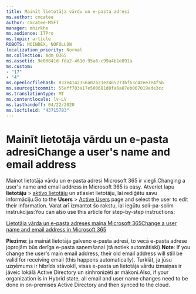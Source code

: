 ```yaml
---
title: Mainīt lietotāja vārdu un e-pasta adresi
ms.author: cmcatee
author: cmcatee-MSFT
manager: mnirkhe
ms.audience: ITPro
ms.topic: article
ROBOTS: NOINDEX, NOFOLLOW
localization_priority: Normal
ms.collection: Adm_O365
ms.assetid: 9e00841d-fda2-4610-95a6-c99a4b1e891a
ms.custom:
- "17"
- "4"
ms.openlocfilehash: 833e4142356a02b23e2465273bf63c42ee7e4f5b
ms.sourcegitcommit: 55eff703a17e500681d8fa6a87eb067019ade3cc
ms.translationtype: MT
ms.contentlocale: lv-LV
ms.lasthandoff: 04/22/2020
ms.locfileid: "43715783"
---
```

# <a name="change-a-users-name-and-email-address"></a><span data-ttu-id="cda02-102">Mainīt lietotāja vārdu un e-pasta adresi</span><span class="sxs-lookup"><span data-stu-id="cda02-102">Change a user's name and email address</span></span>

<span data-ttu-id="cda02-103">Mainot lietotāja vārdu un e-pasta adresi Microsoft 365 ir viegli.</span><span class="sxs-lookup"><span data-stu-id="cda02-103">Changing a user's name and email address in Microsoft 365 is easy.</span></span> <span data-ttu-id="cda02-104">Atveriet lapu **lietotāju** \> [aktīvo lietotāju](https://go.microsoft.com/fwlink/p/?linkid=834822) un atlasiet lietotāju, lai rediģētu savu informāciju.</span><span class="sxs-lookup"><span data-stu-id="cda02-104">Go to the **Users** \> [Active Users](https://go.microsoft.com/fwlink/p/?linkid=834822) page and select the user to edit their information.</span></span> <span data-ttu-id="cda02-105">Varat arī izmantot šo rakstu, lai iegūtu soli-pa-solim instrukcijas:</span><span class="sxs-lookup"><span data-stu-id="cda02-105">You can also use this article for step-by-step instructions:</span></span>
  
[<span data-ttu-id="cda02-106">Lietotāja vārda un e-pasta adreses maiņa Microsoft 365</span><span class="sxs-lookup"><span data-stu-id="cda02-106">Change a user name and email address in Microsoft 365</span></span>](https://docs.microsoft.com/office365/admin/add-users/change-a-user-name-and-email-address)
  
 <span data-ttu-id="cda02-107">**Piezīme**: ja maināt lietotāja galveno e-pasta adresi, to vecā e-pasta adrese joprojām būs derīga e-pasta saņemšanai (tā notiek automātiski).</span><span class="sxs-lookup"><span data-stu-id="cda02-107">**Note**: If you change the user's main email address, their old email address will still be valid for receiving email (this happens automatically).</span></span> <span data-ttu-id="cda02-108">Turklāt, ja jūsu uzņēmums ir hibrīds stāvoklī, visas e-pasta un lietotāja vārdu izmaiņas ir jāveic lokālā Active Directory un sinhronizēti ar mākoni.</span><span class="sxs-lookup"><span data-stu-id="cda02-108">Also, if your organization is in Hybrid state, all email and user name changes need to be done in on-premises Active Directory and then synced to the cloud.</span></span>
